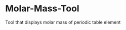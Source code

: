 # Molar-Mass-Tool
Tool that displays molar mass of periodic table element
<!--stackedit_data:
eyJoaXN0b3J5IjpbMjA3MzM3NjY5OV19
-->